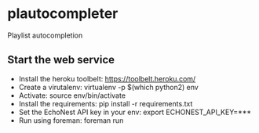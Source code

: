 plautocompleter
===============

Playlist autocompletion

Start the web service
---------------------

- Install the heroku toolbelt: https://toolbelt.heroku.com/
- Create a virutalenv: virtualenv -p $(which python2) env
- Activate: source env/bin/activate
- Install the requirements: pip install -r requirements.txt
- Set the EchoNest API key in your env: export ECHONEST_API_KEY=***
- Run using foreman: foreman run
